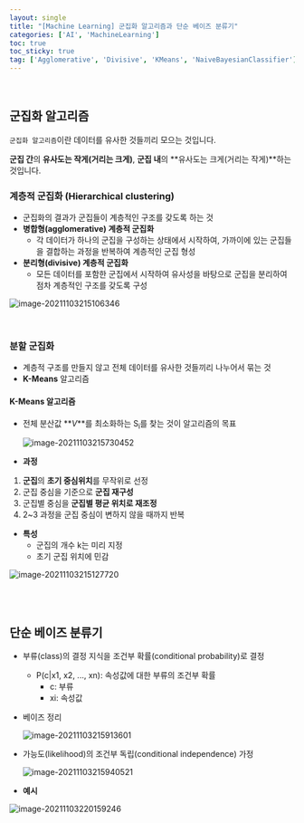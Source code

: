 ```yaml
---
layout: single
title: "[Machine Learning] 군집화 알고리즘과 단순 베이즈 분류기"
categories: ['AI', 'MachineLearning']
toc: true
toc_sticky: true
tag: ['Agglomerative', 'Divisive', 'KMeans', 'NaiveBayesianClassifier']
---
```


<br>

## 군집화 알고리즘

`군집화 알고리즘`이란 데이터를 유사한 것들끼리 모으는 것입니다. 

**군집 간**의 **유사도는 작게(거리는 크게)**, **군집 내**의 **유사도는 크게(거리는 작게)**하는 것입니다. 

### 계층적 군집화 (Hierarchical clustering)

* 군집화의 결과가 군집들이 계층적인 구조를 갖도록 하는 것
* **병합형(agglomerative) 계층적 군집화**
  * 각 데이터가 하나의 군집을 구성하는 상태에서 시작하여, 가까이에 있는 군집들을 결합하는 과정을 반복하여 계층적인 군집 형성
* **분리형(divisive) 계층적 군집화**
  * 모든 데이터를 포함한 군집에서 시작하여 유사성을 바탕으로 군집을 분리하여 점차 계층적인 구조를 갖도록 구성

![image-20211103215106346](https://user-images.githubusercontent.com/70505378/140064902-59b52742-7a0b-4281-ab1f-12cb51f2b428.png)

<br>

### 분할 군집화

* 계층적 구조를 만들지 않고 전체 데이터를 유사한 것들끼리 나누어서 묶는 것
* **K-Means** 알고리즘

#### K-Means 알고리즘

* 전체 분산값 **_V_**를 최소화하는 S<sub>i</sub>를 찾는 것이 알고리즘의 목표

  ![image-20211103215730452](https://user-images.githubusercontent.com/70505378/140064912-4b354ae0-39af-494c-a1e6-a1ba25bc16b8.png)

* **과정**

1. **군집**의 **초기 중심위치**를 무작위로 선정
2. 군집 중심을 기준으로 **군집 재구성**
3. 군집별 중심을 **군집별 평균 위치로 재조정**
4. 2~3 과정을 군집 중심이 변하지 않을 때까지 반복 

* **특성**
  * 군집의 개수 k는 미리 지정
  * 초기 군집 위치에 민감 

![image-20211103215127720](https://user-images.githubusercontent.com/70505378/140064908-30fd2ce5-dfe2-48b1-8221-a0642d529f37.png)



<br>

<br>

## 단순 베이즈 분류기

* 부류(class)의 결정 지식을 조건부 확률(conditional probability)로 결정

  * P(c|x1, x2, ..., xn): 속성값에 대한 부류의 조건부 확률
    * c: 부류
    * xi: 속성값

* 베이즈 정리

  ![image-20211103215913601](https://user-images.githubusercontent.com/70505378/140064913-895eb33c-7ee7-4311-9f07-b0213b5f1116.png)

* 가능도(likelihood)의 조건부 독립(conditional independence) 가정

  ![image-20211103215940521](https://user-images.githubusercontent.com/70505378/140064915-903e0a80-cc83-4b3c-a8ce-51adaf0fe06d.png)

* **예시**

![image-20211103220159246](https://user-images.githubusercontent.com/70505378/140064918-02f82a95-c105-4f48-8d23-ac3f83233c1c.png)



<br>

<br>

